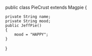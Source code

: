 public class PieCrust extends Magpie
{
	
	private String name;
	private String mood;
	public JeffPie()
	{
		mood = "HAPPY"; 
	}

}
